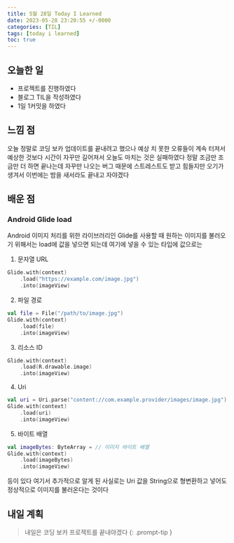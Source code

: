 ```yaml
---
title: 5월 28일 Today I Learned
date: 2023-05-28 23:20:55 +/-0000
categories: [TIL]
tags: [today i learned]
toc: true
---
```


## 오늘한 일

* 프로젝트를 진행하였다
* 블로그 TIL을 작성하였다
* 1일 1커밋을 하였다

## 느낌 점

오늘 정말로 코딩 보카 업데이트를 끝내려고 했으나 예상 치 못한 오류들이 계속 터져서 예상한 것보다 시간이 자꾸만 길어져서 오늘도 마치는 것은 실패하였다 정말 조금만 조금만 더 하면 끝나는데 자꾸만 나오는 버그 때문에 스트레스트도 받고 힘들지만 오기가 생겨서 이번에는 밤을 새서라도 끝내고 자야겠다

## 배운 점

### Android Glide load 

Android 이미지 처리를 위한 라이브러리인 Glide를 사용할 때 원하는 이미지를 불러오기 위해서는 load에 값을 넣으면 되는데 여기에 넣을 수 있는 타입에 값으로는 

1. 문자열 URL
~~~kotlin
Glide.with(context)
    .load("https://example.com/image.jpg")
    .into(imageView)
~~~

2. 파일 경로
~~~kotlin
val file = File("/path/to/image.jpg")
Glide.with(context)
    .load(file)
    .into(imageView)
~~~

3. 리소스 ID
~~~kotlin
Glide.with(context)
    .load(R.drawable.image)
    .into(imageView)
~~~

4. Uri
~~~kotlin
val uri = Uri.parse("content://com.example.provider/images/image.jpg")
Glide.with(context)
    .load(uri)
    .into(imageView)
~~~

5. 바이트 배열
~~~kotlin
val imageBytes: ByteArray = // 이미지 바이트 배열
Glide.with(context)
    .load(imageBytes)
    .into(imageView)

~~~

등이 있다 여기서 추가적으로 알게 된 사실로는 Uri 값을 String으로 형변환하고 넣어도 정상적으로 이미지를 불러온다는 것이다 

## 내일 계획

> 내일은 코딩 보카 프로젝트를 끝내야겠다
{: .prompt-tip }